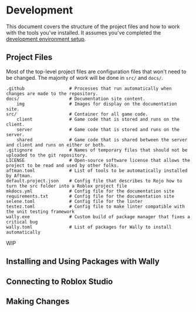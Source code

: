 # Development

This document covers the structure of the project files and how to work with the tools you've installed. It assumes you've completed the [development environment setup](dev-env).

## Project Files

Most of the top-level project files are configuration files that won't need to be changed. The majority of work will be done in `src/` and `docs/`.

	.github					# Processes that run automatically when changes are made to the repository.
	docs/					# Documentation site content.
		img  				# Images for display on the documentation site.
	src/					# Container for all game code.
		client				# Game code that is stored and runs on the client.
		server				# Game code that is stored and runs on the server.
		shared				# Game code that is shared between the server and client and runs on either or both.
	.gitignore				# Names of temporary files that should not be uploaded to the git repository.
	LICENSE					# Open-source software license that allows the project to be read and used by other folks.
	aftman.toml				# List of tools to be automatically installed by Aftman.
	default.project.json	# Config file that describes to Rojo how to turn the src folder into a Roblox project file
	mkdocs.yml				# Config file for the documentation site
	requirements.txt		# Config file for the documentation site
	selene.toml				# Config file for the linter
	testez.toml 			# Config file to make linter compatible with the unit testing framework
	wally.exe				# Custom build of package manager that fixes a critical bug
	wally.toml				# List of packages for Wally to install automatically

WIP

## Installing and Using Packages with Wally

## Connecting to Roblox Studio

## Making Changes

